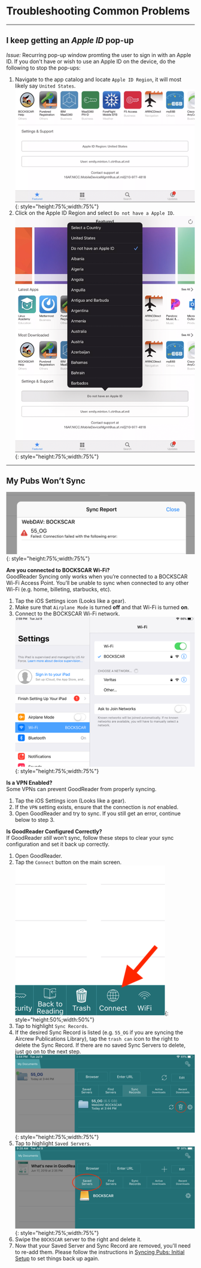 
# Troubleshooting Common Problems

---

## I keep getting an _Apple ID_ pop-up

*Issue:* Recurring pop-up window promting the user to sign in with an Apple ID. If you don't have or wish to use an Apple ID on the device, do the following to stop the pop-ups:

1. Navigate to the app catalog and locate `Apple ID Region`, it will most likely say `United States`.  
![image](img/Troubleshooting/appleid.png){: style="height:75%;width:75%"}  
1. Click on the Apple ID Region and select `Do not have a Apple ID`.  
![image](img/Troubleshooting/appleid2.png){: style="height:75%;width:75%"}

---

## My Pubs Won’t Sync

![image](img/Troubleshooting/syncissue.png){: style="height:75%;width:75%"}

**Are you connected to BOCKSCAR Wi-Fi?**  
GoodReader Syncing only works when you’re connected to a BOCKSCAR Wi-Fi Access Point. You’ll be unable to sync when connected to any other Wi-Fi (e.g. home, billeting, starbucks, etc).  

1. Tap the iOS Settings icon (Looks like a gear).  
2. Make sure that `Airplane Mode` is turned **off** and that Wi-Fi is turned **on**.
3. Connect to the BOCKSCAR Wi-Fi network.  
![image](img/Troubleshooting/wifi.png){: style="height:75%;width:75%"}

**Is a VPN Enabled?**  
Some VPNs can prevent GoodReader from properly syncing.

1. Tap the iOS Settings icon (Looks like a gear).
2. If the `VPN` setting exists, ensure that the connection is *not* enabled.
3. Open GoodReader and try to sync. If you still get an error, continue below to step 3.

**Is GoodReader Configured Correctly?**  
If GoodReader _still_ won’t sync, follow these steps to clear your sync configuration and set it back up correctly.

1. Open GoodReader.  
2. Tap the `Connect` button on the main screen.  
![image](img/Troubleshooting/connecticon.png){: style="height:50%;width:50%"}  
3. Tap to highlight `Sync Records`.
4. If the desired Sync Record is listed (e.g. `55_OG` if you are syncing the Aircrew Publications Library), tap the `trash can` icon to the right to delete the Sync Record. If there are no saved Sync Servers to delete, just go on to the next step.  
![image](img/Troubleshooting/trash.png){: style="height:75%;width:75%"}  
5. Tap to highlight `Saved Servers`.  
![image](img/Troubleshooting/savedservers.png){: style="height:75%;width:75%"}  
6. Swipe the `BOCKSCAR` server to the right and delete it.
7. Now that your Saved Server and Sync Record are removed, you'll need to re-add them. Please follow the instructions in [Syncing Pubs: Initial Setup](SyncingPubs.md#step-1-general-app-settings) to set things back up again.
